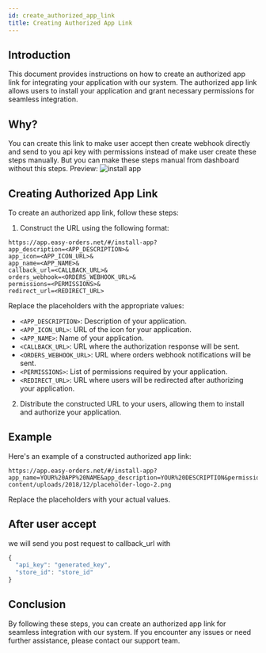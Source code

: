 ```yaml
---
id: create_authorized_app_link
title: Creating Authorized App Link
---
```


## Introduction

This document provides instructions on how to create an authorized app link for integrating your application with our system. The authorized app link allows users to install your application and grant necessary permissions for seamless integration.

## Why?

You can create this link to make user accept then create webhook directly and send to you api key with permissions instead of make user create these steps manually. But you can make these steps manual from dashboard without this steps.
Preview:
![install app](/img/install_app.png)

## Creating Authorized App Link

To create an authorized app link, follow these steps:

1. Construct the URL using the following format:

```
https://app.easy-orders.net/#/install-app?
app_description=<APP_DESCRIPTION>&
app_icon=<APP_ICON_URL>&
app_name=<APP_NAME>&
callback_url=<CALLBACK_URL>&
orders_webhook=<ORDERS_WEBHOOK_URL>&
permissions=<PERMISSIONS>&
redirect_url=<REDIRECT_URL>
```

Replace the placeholders with the appropriate values:

- `<APP_DESCRIPTION>`: Description of your application.
- `<APP_ICON_URL>`: URL of the icon for your application.
- `<APP_NAME>`: Name of your application.
- `<CALLBACK_URL>`: URL where the authorization response will be sent.
- `<ORDERS_WEBHOOK_URL>`: URL where orders webhook notifications will be sent.
- `<PERMISSIONS>`: List of permissions required by your application.
- `<REDIRECT_URL>`: URL where users will be redirected after authorizing your application.

2. Distribute the constructed URL to your users, allowing them to install and authorize your application.

## Example

Here's an example of a constructed authorized app link:

```
https://app.easy-orders.net/#/install-app?app_name=YOUR%20APP%20NAME&app_description=YOUR%20DESCRIPTION&permissions=products:read,products:create,shipping_areas&app_icon=https://wilsonclinic.com/wp-content/uploads/2018/12/placeholder-logo-2.png
```

Replace the placeholders with your actual values.

## After user accept

we will send you post request to callback_url with

```js
{
  "api_key": "generated_key",
  "store_id": "store_id"
}
```

## Conclusion

By following these steps, you can create an authorized app link for seamless integration with our system. If you encounter any issues or need further assistance, please contact our support team.
